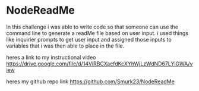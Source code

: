 # NodeReadMe

In this challenge i was able to write code so that someone can use the command line to generate a readMe file based on user input. i used things like inquirier prompts to get user input and assigned those inputs to variables that i was then able to place in the file.

heres a link to my instructional video https://drive.google.com/file/d/14ViRBCXaefdKcXYhWjLzWdND67LYlGWA/view

heres my github repo link https://github.com/Smurk23/NodeReadMe
